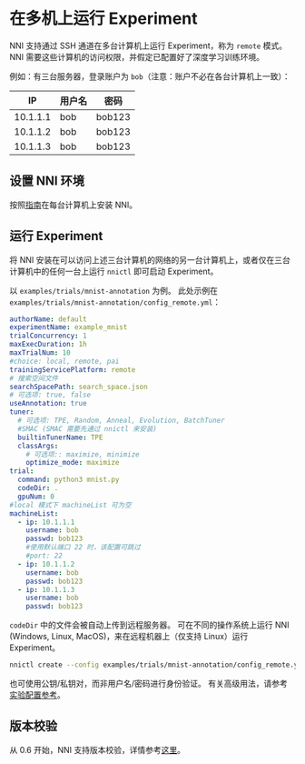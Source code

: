 # 在多机上运行 Experiment

NNI 支持通过 SSH 通道在多台计算机上运行 Experiment，称为 `remote` 模式。 NNI 需要这些计算机的访问权限，并假定已配置好了深度学习训练环境。

例如：有三台服务器，登录账户为 `bob`（注意：账户不必在各台计算机上一致）：

| IP       | 用户名 | 密码     |
| -------- | --- | ------ |
| 10.1.1.1 | bob | bob123 |
| 10.1.1.2 | bob | bob123 |
| 10.1.1.3 | bob | bob123 |

## 设置 NNI 环境

按照[指南](../Tutorial/QuickStart.md)在每台计算机上安装 NNI。

## 运行 Experiment

将 NNI 安装在可以访问上述三台计算机的网络的另一台计算机上，或者仅在三台计算机中的任何一台上运行 `nnictl` 即可启动 Experiment。

以 `examples/trials/mnist-annotation` 为例。 此处示例在 `examples/trials/mnist-annotation/config_remote.yml`：

```yaml
authorName: default
experimentName: example_mnist
trialConcurrency: 1
maxExecDuration: 1h
maxTrialNum: 10
#choice: local, remote, pai
trainingServicePlatform: remote
# 搜索空间文件
searchSpacePath: search_space.json
# 可选项: true, false
useAnnotation: true
tuner:
  # 可选项: TPE, Random, Anneal, Evolution, BatchTuner
  #SMAC (SMAC 需要先通过 nnictl 来安装)
  builtinTunerName: TPE
  classArgs:
    # 可选项:: maximize, minimize
    optimize_mode: maximize
trial:
  command: python3 mnist.py
  codeDir: .
  gpuNum: 0
#local 模式下 machineList 可为空
machineList:
  - ip: 10.1.1.1
    username: bob
    passwd: bob123
    #使用默认端口 22 时，该配置可跳过
    #port: 22
  - ip: 10.1.1.2
    username: bob
    passwd: bob123
  - ip: 10.1.1.3
    username: bob
    passwd: bob123
```

`codeDir` 中的文件会被自动上传到远程服务器。 可在不同的操作系统上运行 NNI (Windows, Linux, MacOS)，来在远程机器上（仅支持 Linux）运行 Experiment。

```bash
nnictl create --config examples/trials/mnist-annotation/config_remote.yml
```

也可使用公钥/私钥对，而非用户名/密码进行身份验证。 有关高级用法，请参考[实验配置参考](../Tutorial/ExperimentConfig.md)。

## 版本校验

从 0.6 开始，NNI 支持版本校验，详情参考[这里](PaiMode.md)。